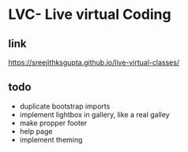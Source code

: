 # LVC- Live virtual Coding

## link
https://sreejithksgupta.github.io/live-virtual-classes/

## todo
- duplicate bootstrap imports
- implement lightbox in gallery, like a real galley
- make propper footer
- help page
- implement theming